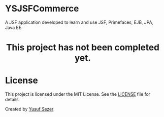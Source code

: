 # YSJSFCommerce

A JSF application developed to learn and use JSF, Primefaces, EJB, JPA, Java EE.

<div align="center">

# This project has not been completed yet.

</div>

# License
This project is licensed under the MIT License. See the [LICENSE](LICENSE) file for details

Created by [Yusuf Sezer](https://www.yusufsezer.com)
